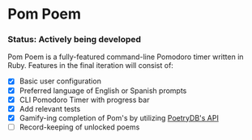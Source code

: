 # Pom Poem
### Status: Actively being developed
Pom Poem is a fully-featured command-line Pomodoro timer written in Ruby. Features in the final iteration will consist of:
- [x] Basic user configuration
- [x] Preferred language of English or Spanish prompts
- [x] CLI Pomodoro Timer with progress bar
- [x] Add relevant tests
- [x] Gamify-ing completion of Pom's by utilizing [PoetryDB's API](https://poetrydb.org/index.html)
- [ ] Record-keeping of unlocked poems
